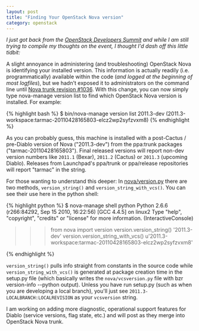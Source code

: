 ```yaml
--- 
layout: post
title: "Finding Your OpenStack Nova version"
category: openstack
---
```


_I just got back from the [OpenStack Developers Summit](http://summit.openstack.org/) and while I am still trying to compile my thoughts on the event, I thought I'd dash off this little tidbit:_

A slight annoyance in administering (and troubleshooting) OpenStack Nova is identifying your installed version. This information is actually readily (i.e. programmatically) available within the code (_and logged at the beginning of most logfiles_), but we hadn't exposed it to administrators on the command line until [Nova trunk revision #1036](http://bazaar.launchpad.net/~hudson-openstack/nova/trunk/revision/1036). With this change, you can now simply type <span class="inline-code">nova-manage version list</span> to find which OpenStack Nova version is installed. For example:

{% highlight bash %}
$ bin/nova-manage version list
2011.3-dev (2011.3-workspace:tarmac-20110428165803-elcz2wp2syfzvxm8)
{% endhighlight %}

As you can probably guess, this machine is installed with a post-Cactus / pre-Diablo version of Nova ("2011.3-dev") from the ppa:trunk packages ("tarmac-20110428165803"). Final released versions will report non-dev version numbers like `2011.1` (Bexar), `2011.2` (Cactus) or `2011.3` (upcoming Diablo). Releases from Launchpad's ppa/trunk or ppa/release repositories will report "tarmac" in the string.

For those wanting to understand this deeper: In [nova/version.py](http://bazaar.launchpad.net/~hudson-openstack/nova/trunk/view/head:/nova/version.py) there are two methods, `version_string()` and `version_string_with_vcs()`. You can see their use here in the python shell:

{% highlight python %}
$ nova-manage shell python
Python 2.6.6 (r266:84292, Sep 15 2010, 16:22:56) 
[GCC 4.4.5] on linux2
Type "help", "copyright", "credits" or "license" for more information.
(InteractiveConsole)
>>> from nova import version
>>> version.version_string()
'2011.3-dev'
>>> version.version_string_with_vcs()
u'2011.3-workspace:tarmac-20110428165803-elcz2wp2syfzvxm8'
>>> 
{% endhighlight %}

`version_string()` pulls info straight from constants in the source code while `version_string_with_vcs()` is generated at package creation time in the setup.py file (which basically writes the `nova/vcsversion.py` file with <span class="code-inline">bzr version-info --python</span> output). Unless you have run setup.py (such as when you are developing a local branch), you'll just see `2011.3-LOCALBRANCH:LOCALREVISION` as your `vcsversion` string. 

I am working on adding more diagnostic, operational support features for Diablo (service versions, flag state, etc.) and will post as they merge into OpenStack Nova trunk.
